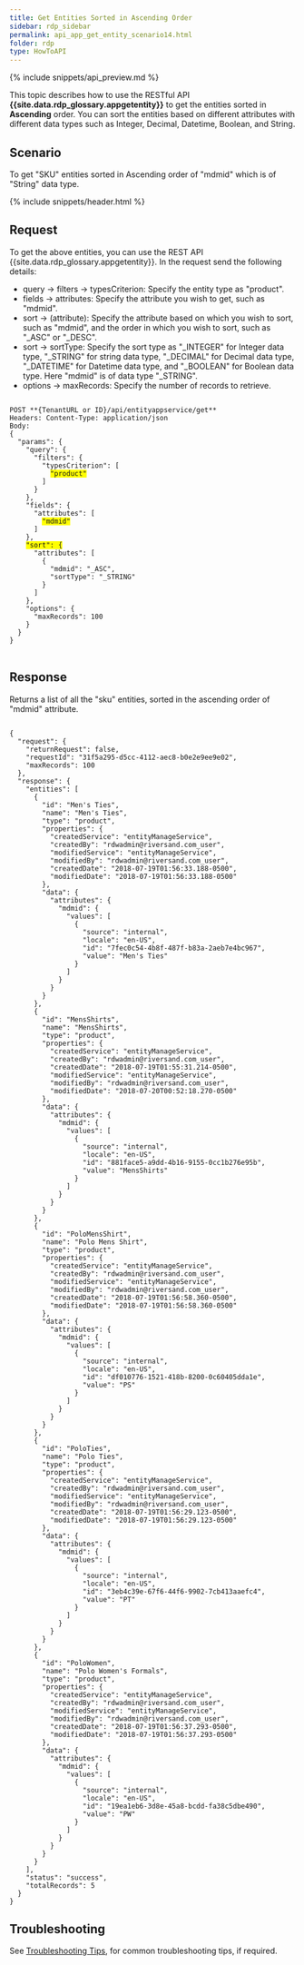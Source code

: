 ```yaml
---
title: Get Entities Sorted in Ascending Order
sidebar: rdp_sidebar
permalink: api_app_get_entity_scenario14.html
folder: rdp
type: HowToAPI
---
```


{% include snippets/api_preview.md %}

This topic describes how to use the RESTful API **{{site.data.rdp_glossary.appgetentity}}** to get the entities sorted in **Ascending** order. You can sort the entities based  on different attributes with different data types such as Integer, Decimal, Datetime, Boolean, and String.

## Scenario

To get "SKU" entities sorted in Ascending order of "mdmid" which is of "String" data type.

{% include snippets/header.html %}

## Request

To get the above entities, you can use the REST API {{site.data.rdp_glossary.appgetentity}}. In the request send the following details:

* query -> filters -> typesCriterion: Specify the entity type as "product".
* fields -> attributes: Specify the attribute you wish to get, such as "mdmid".
* sort -> (attribute): Specify the attribute based on which you wish to sort, such as "mdmid", and the order in which you wish to sort, such as "_ASC" or "_DESC". 
* sort -> sortType: Specify the sort type as "_INTEGER" for Integer data type, "_STRING" for string data type, "_DECIMAL" for Decimal data type, "_DATETIME" for Datetime data type, and "_BOOLEAN" for Boolean data type. Here "mdmid" is of data type "_STRING".
* options -> maxRecords: Specify the number of records to retrieve.

<pre>
<code>
POST **{TenantURL or ID}/api/entityappservice/get**
Headers: Content-Type: application/json
Body:
{
  "params": {
    "query": {
      "filters": {
        "typesCriterion": [
          <span style="background-color: #FFFF00">"product"</span>
        ]
      }
    },
    "fields": {
      "attributes": [
        <span style="background-color: #FFFF00">"mdmid"</span>
      ]
    },
    <span style="background-color: #FFFF00">"sort": {</span>
      "attributes": [
        {
          "mdmid": "_ASC",
          "sortType": "_STRING"
        }
      ]
    },
    "options": {
      "maxRecords": 100
    }
  }
}
</code>
</pre> 

## Response

Returns a list of all the "sku" entities, sorted in the ascending order of "mdmid" attribute.

<pre><code>
{
  "request": {
    "returnRequest": false,
    "requestId": "31f5a295-d5cc-4112-aec8-b0e2e9ee9e02",
    "maxRecords": 100
  },
  "response": {
    "entities": [
      {
        "id": "Men's Ties",
        "name": "Men's Ties",
        "type": "product",
        "properties": {
          "createdService": "entityManageService",
          "createdBy": "rdwadmin@riversand.com_user",
          "modifiedService": "entityManageService",
          "modifiedBy": "rdwadmin@riversand.com_user",
          "createdDate": "2018-07-19T01:56:33.188-0500",
          "modifiedDate": "2018-07-19T01:56:33.188-0500"
        },
        "data": {
          "attributes": {
            "mdmid": {
              "values": [
                {
                  "source": "internal",
                  "locale": "en-US",
                  "id": "7fec0c54-4b8f-487f-b83a-2aeb7e4bc967",
                  "value": "Men's Ties"
                }
              ]
            }
          }
        }
      },
      {
        "id": "MensShirts",
        "name": "MensShirts",
        "type": "product",
        "properties": {
          "createdService": "entityManageService",
          "createdBy": "rdwadmin@riversand.com_user",
          "createdDate": "2018-07-19T01:55:31.214-0500",
          "modifiedService": "entityManageService",
          "modifiedBy": "rdwadmin@riversand.com_user",
          "modifiedDate": "2018-07-20T00:52:18.270-0500"
        },
        "data": {
          "attributes": {
            "mdmid": {
              "values": [
                {
                  "source": "internal",
                  "locale": "en-US",
                  "id": "881face5-a9dd-4b16-9155-0cc1b276e95b",
                  "value": "MensShirts"
                }
              ]
            }
          }
        }
      },
      {
        "id": "PoloMensShirt",
        "name": "Polo Mens Shirt",
        "type": "product",
        "properties": {
          "createdService": "entityManageService",
          "createdBy": "rdwadmin@riversand.com_user",
          "modifiedService": "entityManageService",
          "modifiedBy": "rdwadmin@riversand.com_user",
          "createdDate": "2018-07-19T01:56:58.360-0500",
          "modifiedDate": "2018-07-19T01:56:58.360-0500"
        },
        "data": {
          "attributes": {
            "mdmid": {
              "values": [
                {
                  "source": "internal",
                  "locale": "en-US",
                  "id": "df010776-1521-418b-8200-0c60405dda1e",
                  "value": "PS"
                }
              ]
            }
          }
        }
      },
      {
        "id": "PoloTies",
        "name": "Polo Ties",
        "type": "product",
        "properties": {
          "createdService": "entityManageService",
          "createdBy": "rdwadmin@riversand.com_user",
          "modifiedService": "entityManageService",
          "modifiedBy": "rdwadmin@riversand.com_user",
          "createdDate": "2018-07-19T01:56:29.123-0500",
          "modifiedDate": "2018-07-19T01:56:29.123-0500"
        },
        "data": {
          "attributes": {
            "mdmid": {
              "values": [
                {
                  "source": "internal",
                  "locale": "en-US",
                  "id": "3eb4c39e-67f6-44f6-9902-7cb413aaefc4",
                  "value": "PT"
                }
              ]
            }
          }
        }
      },
      {
        "id": "PoloWomen",
        "name": "Polo Women's Formals",
        "type": "product",
        "properties": {
          "createdService": "entityManageService",
          "createdBy": "rdwadmin@riversand.com_user",
          "modifiedService": "entityManageService",
          "modifiedBy": "rdwadmin@riversand.com_user",
          "createdDate": "2018-07-19T01:56:37.293-0500",
          "modifiedDate": "2018-07-19T01:56:37.293-0500"
        },
        "data": {
          "attributes": {
            "mdmid": {
              "values": [
                {
                  "source": "internal",
                  "locale": "en-US",
                  "id": "19ea1eb6-3d8e-45a8-bcdd-fa38c5dbe490",
                  "value": "PW"
                }
              ]
            }
          }
        }
      }
    ],
    "status": "success",
    "totalRecords": 5
  }
}
</code></pre> 

## Troubleshooting

See [Troubleshooting Tips](api_troubleshooting_tips.html), for common troubleshooting tips, if required.

